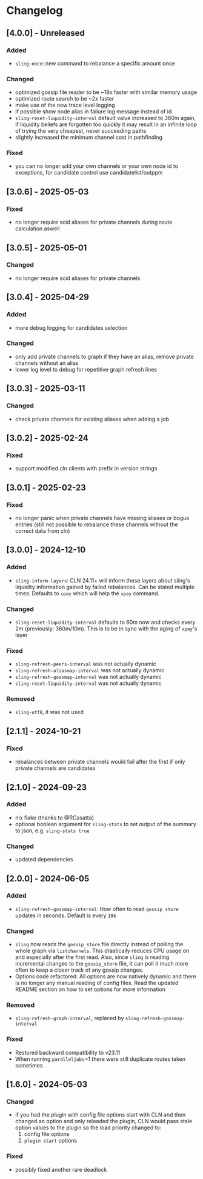 # Changelog

## [4.0.0] - Unreleased

### Added
- `sling-once`: new command to rebalance a specific amount once

### Changed
- optimized gossip file reader to be ~18x faster with similar memory usage
- optimized route search to be ~2x faster
- make use of the new trace level logging
- if possible show node alias in failure log message instead of id
- ``sling-reset-liquidity-interval`` default value increased to 360m again, if liquidity beliefs are forgotten too quickly it may result in an infinite loop of trying the very cheapest, never succeeding paths
- slightly increased the minimum channel cost in pathfinding

### Fixed
- you can no longer add your own channels or your own node id to exceptions, for candidate control use candidatelist/outppm

## [3.0.6] - 2025-05-03

### Fixed
- no longer require scid aliases for private channels during route calculation aswell

## [3.0.5] - 2025-05-01

### Changed
- no longer require scid aliases for private channels

## [3.0.4] - 2025-04-29

### Added

- more debug logging for candidates selection

### Changed

- only add private channels to graph if they have an alias, remove private channels without an alias
- lower log level to debug for repetitive graph refresh lines

## [3.0.3] - 2025-03-11

### Changed

- check private channels for existing aliases when adding a job

## [3.0.2] - 2025-02-24

### Fixed

- support modified cln clients with prefix in version strings

## [3.0.1] - 2025-02-23

### Fixed

- no longer panic when private channels have missing aliases or bogus entries (still not possible to rebalance these channels without the correct data from cln)

## [3.0.0] - 2024-12-10

### Added

- ``sling-inform-layers``: CLN 24.11+ will inform these layers about sling's liquidity information gained by failed rebalances. Can be stated multiple times. Defaults to ``xpay`` which will help the ``xpay`` command.

### Changed

- ``sling-reset-liquidity-interval`` defaults to 60m now and checks every 2m (previously: 360m/10m). This is to be in sync with the aging of ``xpay``'s layer

### Fixed

- ``sling-refresh-peers-interval`` was not actually dynamic
- ``sling-refresh-aliasmap-interval`` was not actually dynamic
- ``sling-refresh-gossmap-interval`` was not actually dynamic
- ``sling-reset-liquidity-interval`` was not actually dynamic

### Removed

- ``sling-utf8``, it was not used

## [2.1.1] - 2024-10-21

### Fixed
- rebalances between private channels would fail after the first if only private channels are candidates

## [2.1.0] - 2024-09-23

### Added
- nix flake (thanks to @RCasatta)
- optional boolean argument for ``sling-stats`` to set output of the summary to json, e.g. ``sling-stats true``

### Changed
- updated dependencies

## [2.0.0] - 2024-06-05

### Added

- ``sling-refresh-gossmap-interval``: How often to read ``gossip_store`` updates in seconds. Default is every ``10``s

### Changed

- ``sling`` now reads the ``gossip_store`` file directly instead of polling the whole graph via ``listchannels``. This drastically reduces CPU usage on and especially after the first read. Also, since ``sling`` is reading incremental changes to the ``gossip_store`` file, it can poll it much more often to keep a closer track of any gossip changes.
- Options code refactored. All options are now natively dynamic and there is no longer any manual reading of config files. Read the updated README section on how to set options for more information

### Removed

- ``sling-refresh-graph-interval``, replaced by ``sling-refresh-gossmap-interval``

### Fixed

- Restored backward compatibility to v23.11
- When running ``paralleljobs``>1 there were still duplicate routes taken sometimes

## [1.6.0] - 2024-05-03

### Changed

- if you had the plugin with config file options start with CLN and then changed an option and only reloaded the plugin, CLN would pass stale option values to the plugin so the load priority changed to:
    1. config file options
    2. ``plugin start`` options

### Fixed

- possibly fixed another rare deadlock